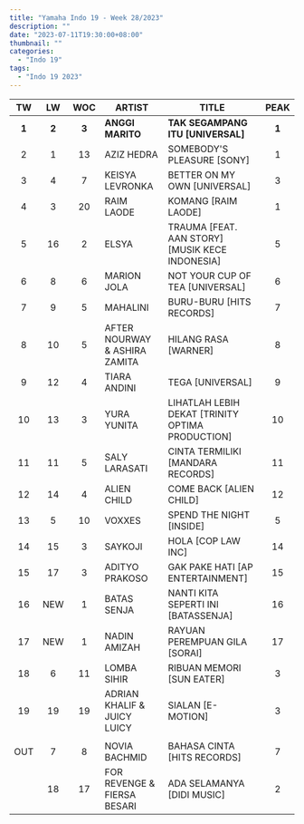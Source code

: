 ```yaml
---
title: "Yamaha Indo 19 - Week 28/2023"
description: ""
date: "2023-07-11T19:30:00+08:00"
thumbnail: ""
categories:
  - "Indo 19"
tags:
  - "Indo 19 2023"
---
```

<!--more-->
|TW|LW|WOC|ARTIST|TITLE|PEAK|
|:----:|:----:|:----:|----|----|:----:|
|**1**|**2**|**3**|**ANGGI MARITO**|**TAK SEGAMPANG ITU [UNIVERSAL]**|**1**|
|2|1|13|AZIZ HEDRA|SOMEBODY'S PLEASURE [SONY]|1|
|3|4|7|KEISYA LEVRONKA|BETTER ON MY OWN [UNIVERSAL]|3|
|4|3|20|RAIM LAODE|KOMANG [RAIM LAODE]|1|
|5|16|2|ELSYA|TRAUMA [FEAT. AAN STORY] [MUSIK KECE INDONESIA]|5|
|6|8|6|MARION JOLA|NOT YOUR CUP OF TEA [UNIVERSAL]|6|
|7|9|5|MAHALINI|BURU-BURU [HITS RECORDS]|7|
|8|10|5|AFTER NOURWAY & ASHIRA ZAMITA|HILANG RASA [WARNER]|8|
|9|12|4|TIARA ANDINI|TEGA [UNIVERSAL]|9|
|10|13|3|YURA YUNITA|LIHATLAH LEBIH DEKAT [TRINITY OPTIMA PRODUCTION]|10|
|11|11|5|SALY LARASATI|CINTA TERMILIKI [MANDARA RECORDS]|11|
|12|14|4|ALIEN CHILD|COME BACK [ALIEN CHILD]|12|
|13|5|10|VOXXES|SPEND THE NIGHT [INSIDE]|5|
|14|15|3|SAYKOJI|HOLA [COP LAW INC]|14|
|15|17|3|ADITYO PRAKOSO|GAK PAKE HATI [AP ENTERTAINMENT]|15|
|16|NEW|1|BATAS SENJA|NANTI KITA SEPERTI INI [BATASSENJA]|16|
|17|NEW|1|NADIN AMIZAH|RAYUAN PEREMPUAN GILA [SORAI]|17|
|18|6|11|LOMBA SIHIR|RIBUAN MEMORI [SUN EATER]|3|
|19|19|19|ADRIAN KHALIF & JUICY LUICY|SIALAN [E-MOTION]|3|
| | | | | | |
|OUT|7|8|NOVIA BACHMID|BAHASA CINTA [HITS RECORDS]|7|
| |18|17|FOR REVENGE & FIERSA BESARI|ADA SELAMANYA [DIDI MUSIC]|2|
